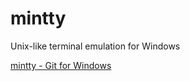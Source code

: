 # mintty

Unix-like terminal emulation for Windows

[mintty - Git for Windows](https://git-scm.com/download/win)

